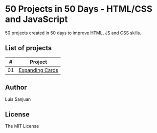 # 50 Projects in 50 Days - HTML/CSS and JavaScript

50 projects created in 50 days to improve HTML, JS and CSS skills.

## List of projects

|  #  | Project                                                                                                                     |
| :-: | --------------------------------------------------------------------------------------------------------------------------- |
| 01  | [Expanding Cards](https://github.com/luiscode92/50projects50days/tree/master/expanding-cards)                             |

## Author 

Luis Sanjuan

## License

The MIT License

